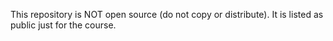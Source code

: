 This repository is NOT open source (do not copy or distribute). It is listed as public just for the course.
